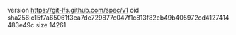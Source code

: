version https://git-lfs.github.com/spec/v1
oid sha256:c15f7a65061f3ea7de729877c047f1c813f82eb49b405972cd4127414483e49c
size 14261
